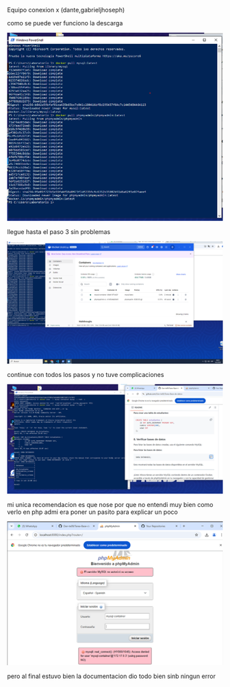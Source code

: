 Equipo conexion x (dante,gabrieljhoseph)
 
como se puede ver funciono la descarga

![alt text](image.png)


llegue hasta el paso 3 sin problemas 

![alt text](<Captura de pantalla 2025-02-14 092340.png>)


continue con todos los pasos y no tuve complicaciones 


![alt text](<Captura de pantalla 2025-02-14 093411-1.png>)


mi unica recomendacion es que nose por que no entendi muy bien como verlo en php admi era poner un pasito para explicar un poco 

![alt text](<Captura de pantalla 2025-02-14 093801-1.png>)


pero al final estuvo bien la documentacion dio todo bien sinb ningun error